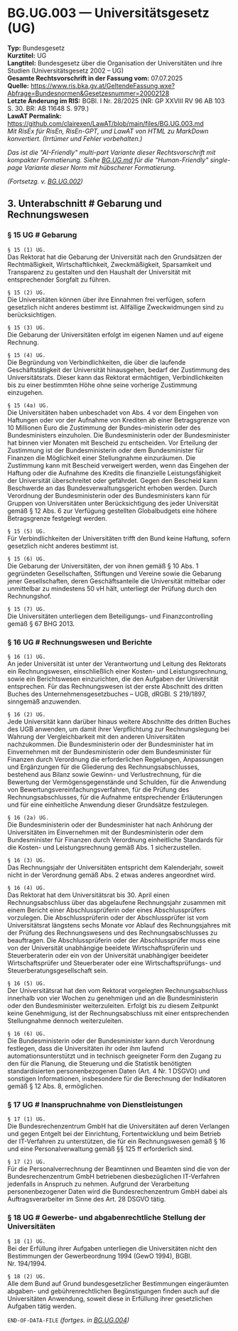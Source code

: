 # BG.UG.003 — Universitätsgesetz (UG)
**Typ:** Bundesgesetz  
**Kurztitel:** UG  
**Langtitel:** Bundesgesetz über die Organisation der Universitäten und ihre Studien (Universitätsgesetz 2002 – UG)  
**Gesamte Rechtsvorschrift in der Fassung vom:** 07.07.2025  
**Quelle:** https://www.ris.bka.gv.at/GeltendeFassung.wxe?Abfrage=Bundesnormen&Gesetzesnummer=20002128  
**Letzte Änderung im RIS:** BGBl. I Nr. 28/2025 (NR: GP XXVIII RV 96 AB 103 S. 30. BR: AB 11648 S. 979.)  
**LawAT Permalink:** https://github.com/clairexen/LawAT/blob/main/files/BG.UG.003.md  
*Mit RisEx für RisEn, RisEn-GPT, und LawAT von HTML zu MarkDown konvertiert. (Irrtümer und Fehler vorbehalten.)*

*Das ist die "AI-Friendly" multi-part Variante dieser Rechtsvorschrift mit kompakter Formatierung. Siehe [BG.UG.md](BG.UG.md) für die "Human-Friendly" single-page Variante dieser Norm mit hübscherer Formatierung.*

*(Fortsetzg. v. [BG.UG.002](BG.UG.002.md))*

## 3. Unterabschnitt # Gebarung und Rechnungswesen

### § 15 UG # Gebarung

`§ 15 (1) UG.`  
Das Rektorat hat die Gebarung der Universität nach den Grundsätzen der Rechtmäßigkeit, Wirtschaftlichkeit, Zweckmäßigkeit, Sparsamkeit und Transparenz zu gestalten und den Haushalt der Universität mit entsprechender Sorgfalt zu führen.

`§ 15 (2) UG.`  
Die Universitäten können über ihre Einnahmen frei verfügen, sofern gesetzlich nicht anderes bestimmt ist. Allfällige Zweckwidmungen sind zu berücksichtigen.

`§ 15 (3) UG.`  
Die Gebarung der Universitäten erfolgt im eigenen Namen und auf eigene Rechnung.

`§ 15 (4) UG.`  
Die Begründung von Verbindlichkeiten, die über die laufende Geschäftstätigkeit der Universität hinausgehen, bedarf der Zustimmung des Universitätsrats. Dieser kann das Rektorat ermächtigen, Verbindlichkeiten bis zu einer bestimmten Höhe ohne seine vorherige Zustimmung einzugehen.

`§ 15 (4a) UG.`  
Die Universitäten haben unbeschadet von Abs. 4 vor dem Eingehen von Haftungen oder vor der Aufnahme von Krediten ab einer Betragsgrenze von 10 Millionen Euro die Zustimmung der Bundes-ministerin oder des Bundesministers einzuholen. Die Bundesministerin oder der Bundesminister hat binnen vier Monaten mit Bescheid zu entscheiden. Vor Erteilung der Zustimmung ist der Bundesministerin oder dem Bundesminister für Finanzen die Möglichkeit einer Stellungnahme einzuräumen. Die Zustimmung kann mit Bescheid verweigert werden, wenn das Eingehen der Haftung oder die Aufnahme des Kredits die finanzielle Leistungsfähigkeit der Universität überschreitet oder gefährdet. Gegen den Bescheid kann Beschwerde an das Bundesverwaltungsgericht erhoben werden. Durch Verordnung der Bundesministerin oder des Bundesministers kann für Gruppen von Universitäten unter Berücksichtigung des jeder Universität gemäß § 12 Abs. 6 zur Verfügung gestellten Globalbudgets eine höhere Betragsgrenze festgelegt werden.

`§ 15 (5) UG.`  
Für Verbindlichkeiten der Universitäten trifft den Bund keine Haftung, sofern gesetzlich nicht anderes bestimmt ist.

`§ 15 (6) UG.`  
Die Gebarung der Universitäten, der von ihnen gemäß § 10 Abs. 1 gegründeten Gesellschaften, Stiftungen und Vereine sowie die Gebarung jener Gesellschaften, deren Geschäftsanteile die Universität mittelbar oder unmittelbar zu mindestens 50 vH hält, unterliegt der Prüfung durch den Rechnungshof.

`§ 15 (7) UG.`  
Die Universitäten unterliegen dem Beteiligungs- und Finanzcontrolling gemäß § 67 BHG 2013.

### § 16 UG # Rechnungswesen und Berichte

`§ 16 (1) UG.`  
An jeder Universität ist unter der Verantwortung und Leitung des Rektorats ein Rechnungswesen, einschließlich einer Kosten- und Leistungsrechnung, sowie ein Berichtswesen einzurichten, die den Aufgaben der Universität entsprechen. Für das Rechnungswesen ist der erste Abschnitt des dritten Buches des Unternehmensgesetzbuches – UGB, dRGBl. S 219/1897, sinngemäß anzuwenden.

`§ 16 (2) UG.`  
Jede Universität kann darüber hinaus weitere Abschnitte des dritten Buches des UGB anwenden, um damit ihrer Verpflichtung zur Rechnungslegung bei Wahrung der Vergleichbarkeit mit den anderen Universitäten nachzukommen. Die Bundesministerin oder der Bundesminister hat im Einvernehmen mit der Bundesministerin oder dem Bundesminister für Finanzen durch Verordnung die erforderlichen Regelungen, Anpassungen und Ergänzungen für die Gliederung des Rechnungsabschlusses, bestehend aus Bilanz sowie Gewinn- und Verlustrechnung, für die Bewertung der Vermögensgegenstände und Schulden, für die Anwendung von Bewertungsvereinfachungsverfahren, für die Prüfung des Rechnungsabschlusses, für die Aufnahme entsprechender Erläuterungen und für eine einheitliche Anwendung dieser Grundsätze festzulegen.

`§ 16 (2a) UG.`  
Die Bundesministerin oder der Bundesminister hat nach Anhörung der Universitäten im Einvernehmen mit der Bundesministerin oder dem Bundesminister für Finanzen durch Verordnung einheitliche Standards für die Kosten- und Leistungsrechnung gemäß Abs. 1 sicherzustellen.

`§ 16 (3) UG.`  
Das Rechnungsjahr der Universitäten entspricht dem Kalenderjahr, soweit nicht in der Verordnung gemäß Abs. 2 etwas anderes angeordnet wird.

`§ 16 (4) UG.`  
Das Rektorat hat dem Universitätsrat bis 30. April einen Rechnungsabschluss über das abgelaufene Rechnungsjahr zusammen mit einem Bericht einer Abschlussprüferin oder eines Abschlussprüfers vorzulegen. Die Abschlussprüferin oder der Abschlussprüfer ist vom Universitätsrat längstens sechs Monate vor Ablauf des Rechnungsjahres mit der Prüfung des Rechnungswesens und des Rechnungsabschlusses zu beauftragen. Die Abschlussprüferin oder der Abschlussprüfer muss eine von der Universität unabhängige beeidete Wirtschaftsprüferin und Steuerberaterin oder ein von der Universität unabhängiger beeideter Wirtschaftsprüfer und Steuerberater oder eine Wirtschaftsprüfungs- und Steuerberatungsgesellschaft sein.

`§ 16 (5) UG.`  
Der Universitätsrat hat den vom Rektorat vorgelegten Rechnungsabschluss innerhalb von vier Wochen zu genehmigen und an die Bundesministerin oder den Bundesminister weiterzuleiten. Erfolgt bis zu diesem Zeitpunkt keine Genehmigung, ist der Rechnungsabschluss mit einer entsprechenden Stellungnahme dennoch weiterzuleiten.

`§ 16 (6) UG.`  
Die Bundesministerin oder der Bundesminister kann durch Verordnung festlegen, dass die Universitäten ihr oder ihm laufend automationsunterstützt und in technisch geeigneter Form den Zugang zu den für die Planung, die Steuerung und die Statistik benötigten standardisierten personenbezogenen Daten (Art. 4 Nr. 1 DSGVO) und sonstigen Informationen, insbesondere für die Berechnung der Indikatoren gemäß § 12 Abs. 8, ermöglichen.

### § 17 UG # Inanspruchnahme von Dienstleistungen

`§ 17 (1) UG.`  
Die Bundesrechenzentrum GmbH hat die Universitäten auf deren Verlangen und gegen Entgelt bei der Einrichtung, Fortentwicklung und beim Betrieb der IT-Verfahren zu unterstützen, die für ein Rechnungswesen gemäß § 16 und eine Personalverwaltung gemäß §§ 125 ff erforderlich sind.

`§ 17 (2) UG.`  
Für die Personalverrechnung der Beamtinnen und Beamten sind die von der Bundesrechenzentrum GmbH betriebenen diesbezüglichen IT-Verfahren jedenfalls in Anspruch zu nehmen. Aufgrund der Verarbeitung personenbezogener Daten wird die Bundesrechenzentrum GmbH dabei als Auftragsverarbeiter im Sinne des Art. 28 DSGVO tätig.

### § 18 UG # Gewerbe- und abgabenrechtliche Stellung der Universitäten

`§ 18 (1) UG.`  
Bei der Erfüllung ihrer Aufgaben unterliegen die Universitäten nicht den Bestimmungen der Gewerbeordnung 1994 (GewO 1994), BGBl. Nr. 194/1994.

`§ 18 (2) UG.`  
Alle dem Bund auf Grund bundesgesetzlicher Bestimmungen eingeräumten abgaben- und gebührenrechtlichen Begünstigungen finden auch auf die Universitäten Anwendung, soweit diese in Erfüllung ihrer gesetzlichen Aufgaben tätig werden.

`END-OF-DATA-FILE` *(fortges. in [BG.UG.004](BG.UG.004.md))*
